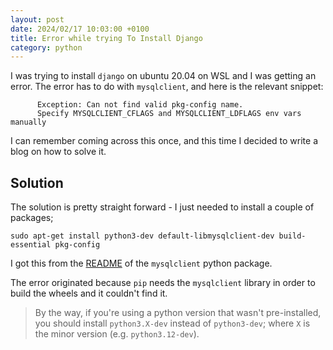 ```yaml
---
layout: post
date: 2024/02/17 10:03:00 +0100
title: Error while trying To Install Django
category: python
---
```

I was trying to install `django` on ubuntu 20.04 on WSL and I was getting an error. The error has to do with `mysqlclient`, and here is the relevant snippet:

```
      Exception: Can not find valid pkg-config name.
      Specify MYSQLCLIENT_CFLAGS and MYSQLCLIENT_LDFLAGS env vars manually
```

I can remember coming across this once, and this time I decided to write a blog on how to solve it.

## Solution

The solution is pretty straight forward - I just needed to install a couple of packages;

```
sudo apt-get install python3-dev default-libmysqlclient-dev build-essential pkg-config
```

I got this from the [README](https://github.com/PyMySQL/mysqlclient/blob/main/README.md) of the `mysqlclient` python package.

The error originated because `pip` needs the `mysqlclient` library in order to build the wheels and it couldn't find it.

> By the way, if you're using a python version that wasn't pre-installed, you should install `python3.X-dev` instead of `python3-dev`; where `X` is the minor version (e.g. `python3.12-dev`).

